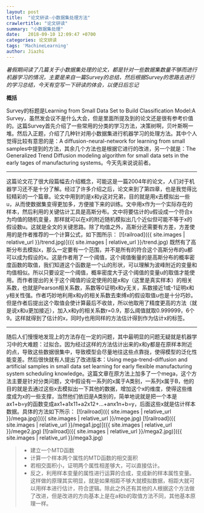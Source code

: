 ```yaml
---
layout: post
title:  "论文研读-小数据集处理方法"
crawlertitle: "论文研读"
summary: "小数据集处理"
date:   2018-09-10 12:09:47 +0700
categories: 论文研读
tags: 'MachineLearning'
author: Jiazhi
---
```


*暑假期间读了几篇关于小数据集处理的论文，都是针对一些数据集数量不够而进行机器学习的情况，主要是来自一篇Survey的总结，然后根据Survey的思路去进行的学习总结，今天有空写一下研读的体会，以便日后忘记*

**概括**

Survey的标题是Learning from Small Data Set to Build Classification Model:A Survey，虽然发会议不是什么大会，但是里面所提及到的论文还是很有参考价值的。这篇Survey首先介绍了一些常用的分类的学习方法，决策树啊，贝叶斯啊一堆。然后入正题，介绍了几种针对用小数据集进行机器学习的处理方法。其中个人觉得比较有意思的是：A diffusion-neural-network for learning from small samples中提到的方法，其余几个方法也是根据它进行的改进，另一个就是：The Generalized Trend Diffusion modeling algorithm for small data sets in the early tages of manufacturing systems。今天先来说说前者。

------------

这篇论文花了很大段篇幅去介绍概念，可能这是一篇2004年的论文，人们对于机器学习还不是十分了解。经过了许多介绍之后，论文来到了第四章，也是我觉得比较精彩的一个篇章。论文中用到的是x和y这对兄弟，目的就是用x去模拟出一些u，从而使数据集变得更加多，方便接下来的训练。文中用x作为一个实际存在的样本，然后利用的关键估计工具是高斯分布。文中将要估计的u假设成一个符合x为均值的随机变量，那样就可以在x的附近随机模拟出几个近似但可能不等于x的假设数u。这就是全文的关键思路。除了均值之外，高斯分还需要有方差，方差使用的是作者推荐的一个计算公式，如下图所示：
[![railroad]({{ site.images | relative_url }}/trend.jpg)]({{ site.images | relative_url }}/trend.jpg)
既然有了高斯分布去模拟x，那么一定要有一个范围，并不是所有的符合这个高斯分布的u都可以成为假设的x。这是作者用了一个阈值，这个阈值衡量的是高斯分布的概率密度函数的取值，我们知道这个函数是一个山的形状，可以理解为波峰附近的变量和均值相似。所以只要设定一个阈值，概率密度大于这个阈值的变量u的取值才能使用。而作者提出的关于这个阈值的设定使用的是x和y（这里是真实样本）的相关系数，也就是Pearson相关系数，系数等0证明x和y无关，系数接近1或-1证明x和y相关性强。作者巧妙地利用x和y的相关系数去束缚x的假设取值u也是十分巧妙。但是作者后提出这个取值会使计算最后不收敛，所以他取用了精度更高的方法（就是说x和u更加接近），加入x和y的相关系数r=0.9，那么阈值就取0.999999，6个9。这样就得到了估计的x，同时y也用同样的方法估计得到作为估计x的标签。

------------

随后人们慢慢地发现上的方法存在一定的问题，其中最明显的问题无疑就是机器学习中的大难题：过拟合。因为经过这样的方法估计出来的x和y都是在原样本附近的点，导致这些数据很集中，导致模型会尽量地往这些点靠拢，使得模型的泛化性能变差。然后很快就有人提出了改进版本：Using mega-trend-diffusion and artificial samples in small data set learning for early flexible manufacturing system scheduling knowledge。这篇文章在原方法上加多了一个mega，这个方法主要是针对分类问题，文中假设有一系列的x属于A类别，一系列x属于B，他的目的就是去通过这些x去模拟出一下其他的数据，增加这个x的维度，使得这些维度成为x的一些支撑，当然他们依旧是A类别的，简单地说就是把一个本是ax1+b=y的函数变成ax1+a1x11+a2x12+...+anx1n+b=y，后面这些x就是估计样本数据。具体的方法如下所示：
[![railroad]({{ site.images | relative_url }}/mega.jpg)]({{ site.images | relative_url }}/mege.jpg)
[![railroad]({{ site.images | relative_url }}/mega1.jpg)]({{ site.images | relative_url }}/mege2.jpg)
[![railroad]({{ site.images | relative_url }}/mega2.jpg)]({{ site.images | relative_url }}/mega3.jpg)
> * 建立一个MTD函数
> * 计算一个样本两个属性的MTD函数的相交面积
> * 若相交面积小，证明两个属性相差够大，可以直接估计。
> * 反之，利用样本变量的属性进行运算的合成，变成新的样本属性变量。
这样做的原理其实明显，就是如果相距不够大就模拟数据，相距大就可以用样本进行估计，符合逻辑。除此之外还有其他的人根据这个方法做了改进，但是改进的方向基本上是在a和b的取值方法不同，其他基本原理一样。
